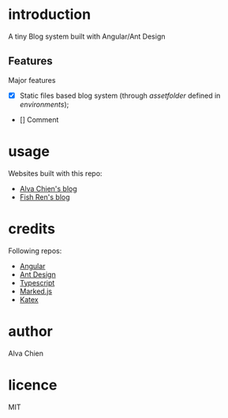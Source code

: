 # introduction
A tiny Blog system built with Angular/Ant Design

## Features

Major features
- [X] Static files based blog system (through *assetfolder* defined in *environments*);
- [] Comment

# usage

Websites built with this repo:
- [Alva Chien's blog](https://www.alvachien.com/alvablog)
- [Fish Ren's blog](https://www.alvachien.com/fishblog)

# credits

Following repos:
- [Angular](https://angular.io)
- [Ant Design](https://ng.ant.design)
- [Typescript](https://www.typescriptlang.org)
- [Marked.js](https://marked.js.org)
- [Katex](https://katex.org)

# author
Alva Chien

# licence
MIT
